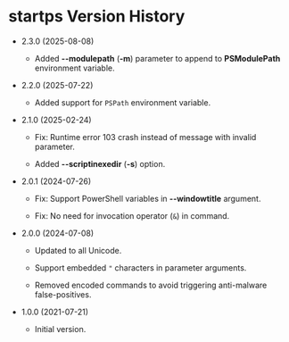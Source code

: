 # startps Version History

* 2.3.0 (2025-08-08)

  * Added **--modulepath** (**-m**) parameter to append to **PSModulePath** environment variable.

* 2.2.0 (2025-07-22)

  * Added support for `PSPath` environment variable.

* 2.1.0 (2025-02-24)

  * Fix: Runtime error 103 crash instead of message with invalid parameter.

  * Added **--scriptinexedir** (**-s**) option.

* 2.0.1 (2024-07-26)

  * Fix: Support PowerShell variables in **--windowtitle** argument.

  * Fix: No need for invocation operator (`&`) in command.

* 2.0.0 (2024-07-08)

  * Updated to all Unicode.

  * Support embedded `"` characters in parameter arguments.

  * Removed encoded commands to avoid triggering anti-malware false-positives.

* 1.0.0 (2021-07-21)

  * Initial version.
